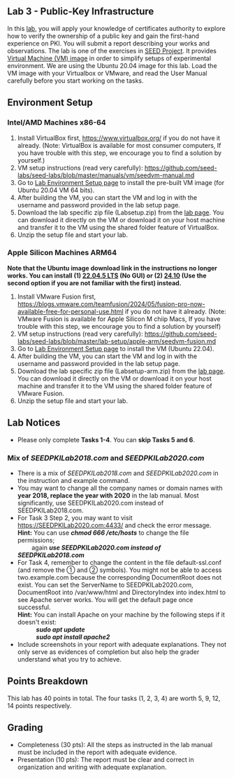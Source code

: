 ## Lab 3 - Public-Key Infrastructure
In this [lab](https://seedsecuritylabs.org/Labs_16.04/PDF/Crypto_PKI.pdf), you will apply your knowledge of certificates authority to explore how to verify the ownership of a public key and gain the first-hand experience on PKI. You will submit a report describing your works and observations. The lab is one of the exercises in [SEED Project](https://seedsecuritylabs.org/index.html). It provides [Virtual Machine (VM) image](https://seedsecuritylabs.org/labsetup.html) in order to simplify setups of experimental environment. We are using the Ubuntu 20.04 image for this lab. Load the VM image with your Virtualbox or VMware, and read the User Manual carefully before you start working on the tasks.

## Environment Setup

### Intel/AMD Machines x86-64

1. Install VirtualBox first, https://www.virtualbox.org/ if you do not have it already. (Note: VirtualBox is available for most consumer computers, If you have trouble with this step, we encourage you to find a solution by yourself.)
2. VM setup instructions (read very carefully): https://github.com/seed-labs/seed-labs/blob/master/manuals/vm/seedvm-manual.md
3. Go to [Lab Environment Setup page](https://seedsecuritylabs.org/labsetup.html) to install the pre-built VM image (for Ubuntu 20.04 VM 64 bits).
4. After building the VM, you can start the VM and log in with the username and password provided in the lab setup page.
5. Download the lab specific zip file (Labsetup.zip) from the [lab page](https://seedsecuritylabs.org/Labs_20.04/Web/Web_XSS_Elgg/). You can download it directly on the VM or download it on your host machine and transfer it to the VM using the shared folder feature of VirtualBox.
6. Unzip the setup file and start your lab.

### Apple Silicon Machines ARM64
**Note that the Ubuntu image download link in the instructions no longer works. You can install (1) [22.04.5 LTS](https://cdimage.ubuntu.com/releases/jammy/release/) (No GUI) or (2) [24.10](https://cdimage.ubuntu.com/daily-live/current/) (Use the second option if you are not familiar with the first) instead.**
1. Install VMware Fusion first, https://blogs.vmware.com/teamfusion/2024/05/fusion-pro-now-available-free-for-personal-use.html if you do not have it already. (Note: VMware Fusion is available for Apple Silicon M chiip Macs, If you have trouble with this step, we encourage you to find a solution by yourself)
2. VM setup instructions (read very carefully): https://github.com/seed-labs/seed-labs/blob/master/lab-setup/apple-arm/seedvm-fusion.md
3. Go to [Lab Environment Setup page](https://seedsecuritylabs.org/labsetup.html) to install the VM (Ubuntu 22.04).
4. After building the VM, you can start the VM and log in with the username and password provided in the lab setup page.
5. Download the lab specific zip file (Labsetup-arm.zip) from the [lab page](https://seedsecuritylabs.org/Labs_20.04/Web/Web_XSS_Elgg/). You can download it directly on the VM or download it on your host machine and transfer it to the VM using the shared folder feature of VMware Fusion.
6. Unzip the setup file and start your lab.


## Lab Notices
* Please only complete **Tasks 1-4**. You can **skip Tasks 5 and 6**.
### Mix of _SEEDPKILab2018.com_ and _SEEDPKILab2020.com_
* There is a mix of _SEEDPKILab2018.com_ and _SEEDPKILab2020.com_ in the instruction and example command.
* You may want to change all the company names or domain names with **year 2018, replace the year with 2020** in the lab manual. Most significantly, use SEEDPKILab2020.com instead of SEEDPKILab2018.com.
* For Task 3 Step 2, you may want to visit https://SEEDPKILab2020.com:4433/ and check the error message.
<br>**Hint:** You can use ***chmod 666 /etc/hosts*** to change the file permissions; 
<br>&emsp;&emsp; again ***use SEEDPKILab2020.com instead of SEEDPKILab2018.com***
* For Task 4, remember to change the content in the file default-ssl.conf (and remove the ➀ and ➁ symbols). You might not be able to access two.example.com because the corresponding DocumentRoot does not exist. You can set the ServerName to SEEDPKILab2020.com, DocumentRoot into /var/www/html and DirectoryIndex into index.html to see Apache server works. You will get the default page once successful.
<br> **Hint:** You can install Apache on your machine by the following steps if it doesn't exist:
<br>&emsp;&emsp;&emsp;***sudo apt update***
<br>&emsp;&emsp;&emsp;***sudo apt install apache2***
* Include screenshots in your report with adequate explanations. They not only serve as evidences of completion but also help the grader understand what you try to achieve.

## Points Breakdown
This lab has 40 points in total. The four tasks (1, 2, 3, 4) are worth 5, 9, 12, 14 points respectively.

## Grading
* Completeness (30 pts): All the steps as instructed in the lab manual must be included in the report with adequate evidence.
* Presentation (10 pts): The report must be clear and correct in organization and writing with adequate explanation.
